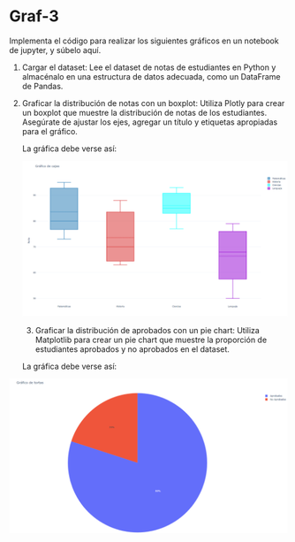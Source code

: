 # Graf-3


Implementa el código para realizar los siguientes gráficos en un notebook de jupyter, y súbelo aquí.

1. Cargar el dataset: Lee el dataset de notas de estudiantes en Python y almacénalo en una estructura de datos adecuada, como un DataFrame de Pandas.
2. Graficar la distribución de notas con un boxplot: Utiliza Plotly para crear un boxplot que muestre la distribución de notas de los estudiantes. Asegúrate de ajustar los ejes, agregar un título y etiquetas apropiadas para el gráfico.

   La gráfica debe verse así:


   ![Texto alternativo](https://github.com/criemqui/Graf-3/blob/main/graf%201.png)


   3. Graficar la distribución de aprobados con un pie chart: Utiliza Matplotlib para crear un pie chart que muestre la proporción de estudiantes aprobados y no aprobados en el dataset.

   La gráfica debe verse así:



  ![Texto alternativo](https://github.com/criemqui/Graf-3/blob/main/tortas.png)
